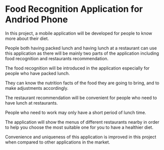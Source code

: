 # Food Recognition Application for Andriod Phone

In this project, a mobile application will be developed for people to know more about their diet. 

People both having packed lunch and having lunch at a restaurant can use this application as there will be mainly two parts of the application including food recognition and restaurants recommendation. 

The food recognition will be introduced in the application especially for people who have packed lunch. 

They can know the nutrition facts of the food they are going to bring, and to make adjustments accordingly. 

The restaurant recommendation will be convenient for people who need to have lunch at restaurants. 

People who need to work may only have a short period of lunch time. 

The application will show the menus of different restaurants nearby in order to help you choose the most suitable one for you to have a healthier diet. 

Convenience and uniqueness of this application is improved in this project when compared to other applications in the market.
